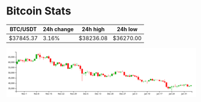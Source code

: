 # Bitcoin Stats

BTC/USDT|24h change|24h high|24h low|
|---|---|---|---|
|$37845.37|3.16%|$38236.08|$36270.00|

<img src="./chart.svg">
